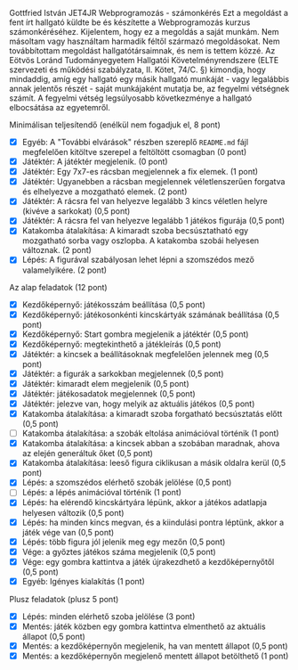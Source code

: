 Gottfried István
JET4JR
Webprogramozás - számonkérés
Ezt a megoldást a fent írt hallgató küldte be és készítette a Webprogramozás kurzus számonkéréséhez.
Kijelentem, hogy ez a megoldás a saját munkám. Nem másoltam vagy használtam harmadik féltől
származó megoldásokat. Nem továbbítottam megoldást hallgatótársaimnak, és nem is tettem közzé.
Az Eötvös Loránd Tudományegyetem Hallgatói Követelményrendszere
(ELTE szervezeti és működési szabályzata, II. Kötet, 74/C. §) kimondja, hogy mindaddig,
amíg egy hallgató egy másik hallgató munkáját - vagy legalábbis annak jelentős részét -
saját munkájaként mutatja be, az fegyelmi vétségnek számít.
A fegyelmi vétség legsúlyosabb következménye a hallgató elbocsátása az egyetemről.

Minimálisan teljesítendő (enélkül nem fogadjuk el, 8 pont)

* [x] Egyéb: A "További elvárások" részben szereplő `README.md` fájl megfelelően kitöltve szerepel a feltöltött csomagban (0 pont)
* [x] Játéktér: A játéktér megjelenik. (0 pont)
* [x] Játéktér: Egy 7x7-es rácsban megjelennek a fix elemek. (1 pont)
* [x] Játéktér: Ugyanebben a rácsban megjelennek véletlenszerűen forgatva és elhelyezve a mozgatható elemek. (2 pont)
* [x] Játéktér: A rácsra fel van helyezve legalább 3 kincs véletlen helyre (kivéve a sarkokat) (0,5 pont)
* [x] Játéktér: A rácsra fel van helyezve legalább 1 játékos figurája (0,5 pont)
* [x] Katakomba átalakítása: A kimaradt szoba becsúsztatható egy mozgatható sorba vagy oszlopba. A katakomba szobái helyesen változnak. (2 pont)
* [x] Lépés: A figurával szabályosan lehet lépni a szomszédos mező valamelyikére. (2 pont)

Az alap feladatok (12 pont)

* [x] Kezdőképernyő: játékosszám beállítása (0,5 pont)
* [x] Kezdőképernyő: játékosonkénti kincskártyák számának beállítása (0,5 pont)
* [x] Kezdőképernyő: Start gombra megjelenik a játéktér (0,5 pont)
* [x] Kezdőképernyő: megtekinthető a játékleírás (0,5 pont)
* [x] Játéktér: a kincsek a beállításoknak megfelelően jelennek meg (0,5 pont)
* [x] Játéktér: a figurák a sarkokban megjelennek (0,5 pont)
* [x] Játéktér: kimaradt elem megjelenik (0,5 pont)
* [x] Játéktér: játékosadatok megjelennek (0,5 pont)
* [x] Játéktér: jelezve van, hogy melyik az aktuális játékos (0,5 pont)
* [x] Katakomba átalakítása: a kimaradt szoba forgatható becsúsztatás előtt (0,5 pont)
* [ ] Katakomba átalakítása: a szobák eltolása animációval történik (1 pont)
* [x] Katakomba átalakítása: a kincsek abban a szobában maradnak, ahova az elején generáltuk őket (0,5 pont)
* [x] Katakomba átalakítása: leeső figura ciklikusan a másik oldalra kerül (0,5 pont)
* [x] Lépés: a szomszédos elérhető szobák jelölése (0,5 pont)
* [ ] Lépés: a lépés animációval történik (1 pont)
* [x] Lépés: ha elérendő kincskártyára lépünk, akkor a játékos adatlapja helyesen változik (0,5 pont)
* [x] Lépés: ha minden kincs megvan, és a kiindulási pontra léptünk, akkor a játék vége van (0,5 pont)
* [x] Lépés: több figura jól jelenik meg egy mezőn (0,5 pont)
* [x] Vége: a győztes játékos száma megjelenik (0,5 pont)
* [x] Vége: egy gombra kattintva a játék újrakezdhető a kezdőképernyőtől (0,5 pont)
* [x] Egyéb: Igényes kialakítás (1 pont)

Plusz feladatok (plusz 5 pont)

* [x] Lépés: minden elérhető szoba jelölése (3 pont)
* [x] Mentés: játék közben egy gombra kattintva elmenthető az aktuális állapot (0,5 pont)
* [x] Mentés: a kezdőképernyőn megjelenik, ha van mentett állapot (0,5 pont)
* [x] Mentés: a kezdőképernyőn megjelenő mentett állapot betölthető (1 pont)